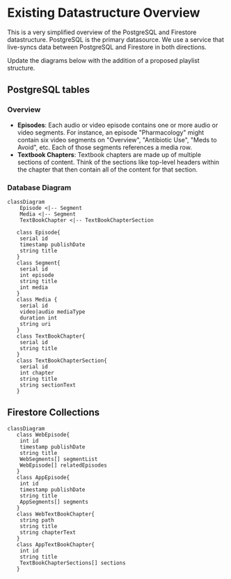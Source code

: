 # Existing Datastructure Overview

This is a very simplified overview of the PostgreSQL and Firestore datastructure. PostgreSQL is the primary datasource. We use a service that live-syncs data between PostgreSQL and Firestore in both directions.

Update the diagrams below with the addition of a proposed playlist structure.

## PostgreSQL tables

### Overview
- **Episodes**: Each audio or video episode contains one or more audio or video segments. For instance, an episode "Pharmacology" might contain six video segments on "Overview", "Antibiotic Use", "Meds to Avoid", etc. Each of those segments references a media row.
- **Textbook Chapters**: Textbook chapters are made up of multiple sections of content. Think of the sections like top-level headers within the chapter that then contain all of the content for that section.

### Database Diagram
```mermaid
classDiagram
    Episode <|-- Segment
    Media <|-- Segment
    TextBookChapter <|-- TextBookChapterSection

   class Episode{
    serial id
    timestamp publishDate
    string title
   }
   class Segment{
    serial id
    int episode
    string title
    int media
   }
   class Media {
    serial id
    video|audio mediaType
    duration int
    string uri
   }
   class TextBookChapter{
    serial id
    string title
   }
   class TextBookChapterSection{
    serial id
    int chapter
    string title
    string sectionText
   }
```

## Firestore Collections

```mermaid
classDiagram
   class WebEpisode{
    int id
    timestamp publishDate
    string title
    WebSegments[] segmentList
    WebEpisode[] relatedEpisodes
   }
   class AppEpisode{
    int id
    timestamp publishDate
    string title
    AppSegments[] segments
   }
   class WebTextBookChapter{
    string path
    string title
    string chapterText
   }
   class AppTextBookChapter{
    int id
    string title
    TextBookChapterSections[] sections
   }
```
